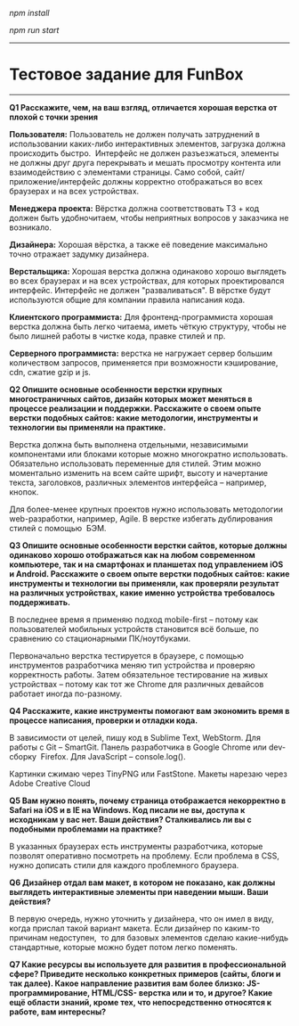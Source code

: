 <p><i>npm install</i></p>
<p><i>npm run start</i></p>
<hr>
<h1>Тестовое задание для FunBox</h1>

<hr>

<p><strong>Q1 Расскажите, чем, на ваш взгляд, отличается хорошая верстка от плохой с точки зрения</strong></p>

<p><strong>Пользователя:</strong> Пользователь не должен получать затруднений в использовании каких-либо интерактивных элементов, загрузка должна происходить быстро. &nbsp;Интерфейс не должен разъезжаться, элементы не должны друг друга перекрывать и мешать просмотру контента или взаимодействию с элементами страницы. Само собой, сайт/приложение/интерфейс должны корректно отображаться во всех браузерах и на всех устройствах.</p>

<p><strong>Менеджера проекта:</strong> Вёрстка должна соответствовать ТЗ + код должен быть удобночитаем, чтобы неприятных вопросов у заказчика не возникало.</p>

<p><strong>Дизайнера:</strong> Хорошая вёрстка, а также её поведение максимально точно отражает задумку дизайнера.</p>

<p><strong>Верстальщика:</strong> Хорошая верстка должна одинаково хорошо выглядеть во всех браузерах и на всех устройствах, для которых проектировался интерфейс. Интерфейс не должен &quot;разваливаться&quot;. В вёрстке будут используются общие для компании правила написания кода.</p>

<p><strong>Клиентского программиста:</strong> Для фронтенд-программиста хорошая верстка должна быть легко читаема, иметь чёткую структуру, чтобы не было лишней работы в чистке кода, правке стилей и пр.</p>

<p><strong>Серверного программиста:</strong> верстка не нагружает сервер большим количеством запросов, применяется при возможности кэширование, cdn, сжатие gzip и js.</p>

<p><strong>Q2 Опишите основные особенности верстки крупных многостраничных сайтов, дизайн которых может меняться в процессе реализации и поддержки. Расскажите о своем опыте верстки подобных сайтов: какие методологии, инструменты и технологии вы применяли на практике.</strong></p>

<p>Верстка должна быть выполнена отдельными, независимыми компонентами или блоками которые можно многократно использовать. Обязательно использовать переменные для стилей. Этим можно моментально изменить на всем сайте шрифт, высоту и начертание текста, заголовков, различных элементов интерфейса &ndash; например, кнопок.</p>

<p>Для более-менее крупных проектов нужно использовать методологии web-разработки, например, Agile. В верстке избегать дублирования стилей с помощью &nbsp;БЭМ.</p>

<p><strong>Q3 Опишите основные особенности верстки сайтов, которые должны одинаково хорошо отображаться как на любом современном компьютере, так и на смартфонах и планшетах под управлением iOS и Android. Расскажите о своем опыте верстки подобных сайтов: какие инструменты и технологии вы применяли, как проверяли результат на различных устройствах, какие именно устройства требовалось поддерживать.</strong></p>

<p>В последнее время я применяю подход mobile-first &ndash; потому как пользователей мобильных устройств становится всё больше, по сравнению со стационарными ПК/ноутбуками.</p>

<p>Первоначально верстка тестируется в браузере, с помощью инструментов разработчика меняю тип устройства и проверяю корректность работы. Затем обязательное тестирование на живых устройствах &ndash; потому как тот же Chrome для различных девайсов работает иногда по-разному.</p>

<p><strong>Q4 Расскажите, какие инструменты помогают вам экономить время в процессе написания, проверки и отладки кода.</strong></p>

<p>В зависимости от целей, пишу код в Sublime Text, WebStorm. Для работы с Git &ndash; SmartGit. Панель разработчика в Google Chrome или dev-сборку&nbsp; Firefox. Для JavaScript &ndash; console.log().</p>

<p>Картинки сжимаю через TinyPNG или FastStone. Макеты нарезаю через Adobe Creative Cloud</p>

<p><strong>Q5 Вам нужно понять, почему страница отображается некорректно в Safari на iOS и в IE на Windows. Код писали не вы, доступа к исходникам у вас нет. Ваши действия? Сталкивались ли вы с подобными проблемами на практике?</strong></p>

<p>В указанных браузерах есть инструменты разработчика, которые позволят оперативно посмотреть на проблему. Если проблема в CSS, нужно дописать стили для каждого проблемного браузера.</p>

<p><strong>Q6 Дизайнер отдал вам макет, в котором не показано, как должны выглядеть интерактивные элементы при наведении мыши. Ваши действия?</strong></p>

<p>В первую очередь, нужно уточнить у дизайнера, что он имел в виду, когда прислал такой вариант макета. Если дизайнер по каким-то причинам недоступен,&nbsp; то для базовых элементов сделаю какие-нибудь стандартные, которые можно будет потом легко поменять.</p>

<p><strong>Q7 Какие ресурсы вы используете для развития в профессиональной сфере? Приведите несколько конкретных примеров (сайты, блоги и так далее). Какое направление развития вам более близко: JS-программирование, HTML/CSS- верстка или и то, и другое? Какие ещё области знаний, кроме тех, что непосредственно относятся к работе, вам интересны?</strong></p>



